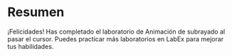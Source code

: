 # Resumen

¡Felicidades! Has completado el laboratorio de Animación de subrayado al pasar el cursor. Puedes practicar más laboratorios en LabEx para mejorar tus habilidades.
